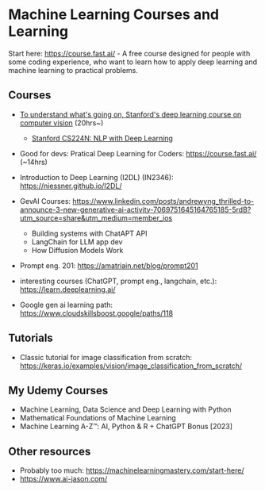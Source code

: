 # Machine Learning Courses and Learning

Start here: https://course.fast.ai/ - A free course designed for people with some coding experience, who want to learn how to apply deep learning and machine learning to practical problems.

## Courses
* [To understand what's going on, Stanford's deep learning course on computer vision](https://www.youtube.com/watch?v=vT1JzLTH4G4&list=PLC1qU-LWwrF64f4QKQT-Vg5Wr4qEE1Zxk) (20hrs~)
  * [Stanford CS224N: NLP with Deep Learning](https://www.youtube.com/watch?v=rmVRLeJRkl4&list=PLoROMvodv4rOSH4v6133s9LFPRHjEmbmJ)
* Good for devs: Pratical Deep Learning for Coders: https://course.fast.ai/ (~14hrs)
* Introduction to Deep Learning (I2DL) (IN2346): https://niessner.github.io/I2DL/
* GevAI Courses: https://www.linkedin.com/posts/andrewyng_thrilled-to-announce-3-new-generative-ai-activity-7069751645164765185-5rdB?utm_source=share&utm_medium=member_ios
  * Building systems with ChatAPT API
  * LangChain for LLM app dev
  * How Diffusion Models Work

* Prompt eng. 201: https://amatriain.net/blog/prompt201
* interesting courses (ChatGPT, prompt eng., langchain, etc.): https://learn.deeplearning.ai/

* Google gen ai learning path: https://www.cloudskillsboost.google/paths/118

## Tutorials
* Classic tutorial for image classification from scratch: https://keras.io/examples/vision/image_classification_from_scratch/


## My Udemy Courses
* Machine Learning, Data Science and Deep Learning with Python
* Mathematical Foundations of Machine Learning
* Machine Learning A-Z™: AI, Python & R + ChatGPT Bonus [2023]


## Other resources
* Probably too much: https://machinelearningmastery.com/start-here/
* https://www.ai-jason.com/
